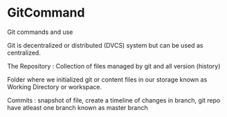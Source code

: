 # GitCommand
Git commands and use

Git is decentralized or distributed (DVCS) system but can be used as centralized.

The Repository : Collection of files managed by git and all version (history)

Folder where we initialized git or content files in our storage known as Working Directory or workspace.

Commits : snapshot of file, create a timeline of changes in branch, git repo have atleast one branch known as master branch


